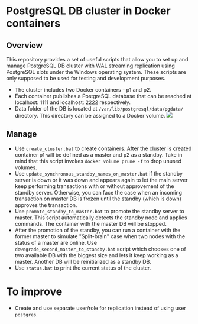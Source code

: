 # PostgreSQL DB cluster in Docker containers
## Overview
This repository provides a set of useful scripts that allow you to set up and manage PostgreSQL DB cluster with WAL streaming replication using PostgreSQL slots under the Windows operating system. These scripts are only supposed to be used for testing and development purposes.
- The cluster includes two Docker containers - p1 and p2.
- Each container publishes a PostgreSQL database that can be reached at localhost: 1111 and localhost: 2222 respectively.
- Data folder of the DB is located at `/var/lib/postgresql/data/pgdata/` directory. This directory can be assigned to a Docker volume.
![](https://github.com/treshnikov/postgresql_wal_replication/blob/master/img/img/demo.png)
## Manage
- Use `create_cluster.bat` to create containers. After the cluster is created container p1 will be defined as a master and p2 as a standby. Take in mind that this script invokes `docker volume prune -f` to drop unused volumes.
- Use `update_synchronous_standby_names_on_master.bat` if the standby server is down or it was down and appears again to let the main server keep performing transactions with or without approvement of the standby server. Otherwise, you can face the case when an incoming transaction on master DB is frozen until the standby (which is down) approves the transaction.
- Use `promote_standby_to_master.bat` to promote the standby server to master. This script automatically detects the standby node and applies commands. The container with the master DB will be stopped.
- After the promotion of the standby, you can run a container with the former master to simulate "Split-brain" case when two nodes with the status of a master are online. Use `downgrade_second_master_to_standby.bat` script which chooses one of two available DB with the biggest size and lets it keep working as a master. Another DB will be reinitialized as a standby DB.
- Use `status.bat` to print the current status of the cluster.
 # To improve
- Create and use separate user/role for replication instead of using user `postgres`.
